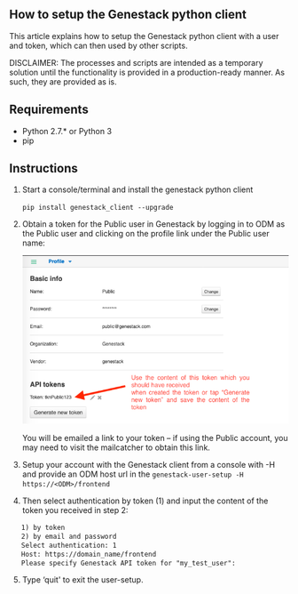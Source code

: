 ## How to setup the Genestack python client

This article explains how to setup the Genestack python client with a user and token, which can then used by other scripts.

DISCLAIMER: The processes and scripts are intended as a temporary solution until the functionality is provided in a production-ready manner. As such, they are provided as is.

## Requirements

* Python 2.7.* or Python 3
* pip

## Instructions

1. Start a console/terminal and install the genestack python client

    ```pip install genestack_client --upgrade ```

2. Obtain a token for the Public user in Genestack by logging in to ODM as the Public user and clicking on the profile link under the Public user name:

   ![GetToken](Token.png)

   You will be emailed a link to your token – if using the Public account, you may need to visit the mailcatcher to obtain this link.

3. Setup your account with the Genestack client from a console with -H and provide an ODM host url in the <ODM>
   ```genestack-user-setup -H https://<ODM>/frontend```

4. Then select authentication by token (1) and input the content of the token you received in step 2:
``` 
   1) by token
   2) by email and password
   Select authentication: 1
   Host: https://domain_name/frontend
   Please specify Genestack API token for "my_test_user":
```
5. Type ‘quit' to exit the user-setup.